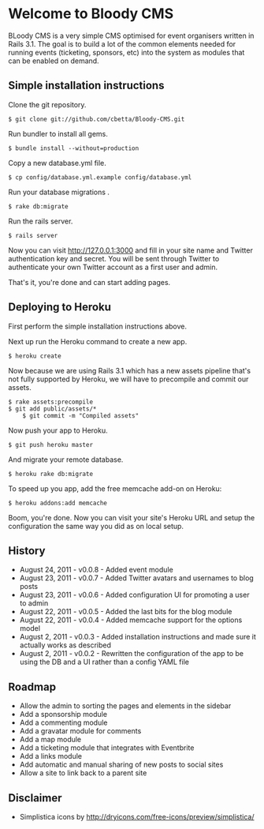 Welcome to Bloody CMS
=====================

BLoody CMS is a very simple CMS optimised for event organisers written in Rails 3.1. The goal is to build a lot of the common elements needed for running events (ticketing, sponsors, etc) into the system as modules that can be enabled on demand.

Simple installation instructions
--------------------------------

Clone the git repository.

    $ git clone git://github.com/cbetta/Bloody-CMS.git
    
Run bundler to install all gems.

    $ bundle install --without=production

Copy a new database.yml file.

    $ cp config/database.yml.example config/database.yml

Run your database migrations .

    $ rake db:migrate

Run the rails server.

    $ rails server

Now you can visit http://127.0.0.1:3000 and fill in your site name and Twitter authentication key and secret. You will be sent through Twitter to authenticate your own Twitter account as a first user and admin.

That's it, you're done and can start adding pages.

Deploying to Heroku
-------------------

First perform the simple installation instructions above. 

Next up run the Heroku command to create a new app.

    $ heroku create 

Now because we are using Rails 3.1 which has a new assets pipeline that's not fully supported by Heroku, we will have to precompile and commit our assets.

    $ rake assets:precompile
    $ git add public/assets/*
		$ git commit -m "Compiled assets"

Now push your app to Heroku.

    $ git push heroku master

And migrate your remote database.

    $ heroku rake db:migrate

To speed up you app, add the free memcache add-on on Heroku:

    $ heroku addons:add memcache 

Boom, you're done. Now you can visit your site's Heroku URL and setup the configuration the same way you did as on local setup.

History 
-------
* August 24, 2011 - v0.0.8 - Added event module
* August 23, 2011 - v0.0.7 - Added Twitter avatars and usernames to blog posts
* August 23, 2011 - v0.0.6 - Added configuration UI for promoting a user to admin
* August 22, 2011 - v0.0.5 - Added the last bits for the blog module
* August 22, 2011 - v0.0.4 - Added memcache support for the options model
* August 2, 2011 - v0.0.3 - Added installation instructions and made sure it actually works as described
* August 2, 2011 - v0.0.2 - Rewritten the configuration of the app to be using the DB and a UI rather than a config YAML file


Roadmap
-------

* Allow the admin to sorting the pages and elements in the sidebar
* Add a sponsorship module
* Add a commenting module
* Add a gravatar module for comments
* Add a map module
* Add a ticketing module that integrates with Eventbrite
* Add a links module
* Add automatic and manual sharing of new posts to social sites 
* Allow a site to link back to a parent site

Disclaimer
----------

* Simplistica icons by http://dryicons.com/free-icons/preview/simplistica/



